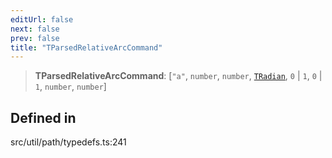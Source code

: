 ```yaml
---
editUrl: false
next: false
prev: false
title: "TParsedRelativeArcCommand"
---
```


> **TParsedRelativeArcCommand**: [`"a"`, `number`, `number`, [`TRadian`](/api/type-aliases/tradian/), `0` \| `1`, `0` \| `1`, `number`, `number`]

## Defined in

src/util/path/typedefs.ts:241
